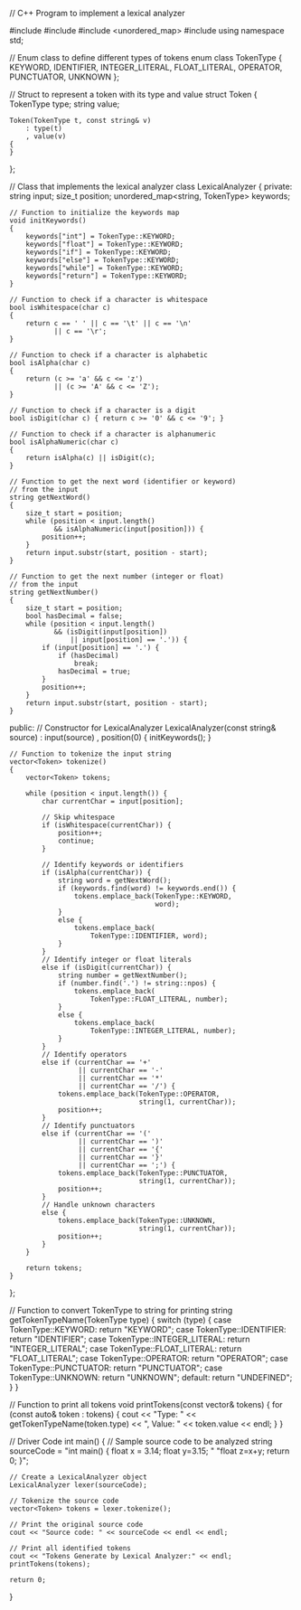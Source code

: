 // C++ Program to implement a lexical analyzer

#include <iostream>
#include <string>
#include <unordered_map>
#include <vector>
using namespace std;

// Enum class to define different types of tokens
enum class TokenType {
    KEYWORD,
    IDENTIFIER,
    INTEGER_LITERAL,
    FLOAT_LITERAL,
    OPERATOR,
    PUNCTUATOR,
    UNKNOWN
};

// Struct to represent a token with its type and value
struct Token {
    TokenType type;
    string value;

    Token(TokenType t, const string& v)
        : type(t)
        , value(v)
    {
    }
};

// Class that implements the lexical analyzer
class LexicalAnalyzer {
private:
    string input;
    size_t position;
    unordered_map<string, TokenType> keywords;

    // Function to initialize the keywords map
    void initKeywords()
    {
        keywords["int"] = TokenType::KEYWORD;
        keywords["float"] = TokenType::KEYWORD;
        keywords["if"] = TokenType::KEYWORD;
        keywords["else"] = TokenType::KEYWORD;
        keywords["while"] = TokenType::KEYWORD;
        keywords["return"] = TokenType::KEYWORD;
    }

    // Function to check if a character is whitespace
    bool isWhitespace(char c)
    {
        return c == ' ' || c == '\t' || c == '\n'
               || c == '\r';
    }

    // Function to check if a character is alphabetic
    bool isAlpha(char c)
    {
        return (c >= 'a' && c <= 'z')
               || (c >= 'A' && c <= 'Z');
    }

    // Function to check if a character is a digit
    bool isDigit(char c) { return c >= '0' && c <= '9'; }

    // Function to check if a character is alphanumeric
    bool isAlphaNumeric(char c)
    {
        return isAlpha(c) || isDigit(c);
    }

    // Function to get the next word (identifier or keyword)
    // from the input
    string getNextWord()
    {
        size_t start = position;
        while (position < input.length()
               && isAlphaNumeric(input[position])) {
            position++;
        }
        return input.substr(start, position - start);
    }

    // Function to get the next number (integer or float)
    // from the input
    string getNextNumber()
    {
        size_t start = position;
        bool hasDecimal = false;
        while (position < input.length()
               && (isDigit(input[position])
                   || input[position] == '.')) {
            if (input[position] == '.') {
                if (hasDecimal)
                    break;
                hasDecimal = true;
            }
            position++;
        }
        return input.substr(start, position - start);
    }

public:
    // Constructor for LexicalAnalyzer
    LexicalAnalyzer(const string& source)
        : input(source)
        , position(0)
    {
        initKeywords();
    }

    // Function to tokenize the input string
    vector<Token> tokenize()
    {
        vector<Token> tokens;

        while (position < input.length()) {
            char currentChar = input[position];

            // Skip whitespace
            if (isWhitespace(currentChar)) {
                position++;
                continue;
            }

            // Identify keywords or identifiers
            if (isAlpha(currentChar)) {
                string word = getNextWord();
                if (keywords.find(word) != keywords.end()) {
                    tokens.emplace_back(TokenType::KEYWORD,
                                        word);
                }
                else {
                    tokens.emplace_back(
                        TokenType::IDENTIFIER, word);
                }
            }
            // Identify integer or float literals
            else if (isDigit(currentChar)) {
                string number = getNextNumber();
                if (number.find('.') != string::npos) {
                    tokens.emplace_back(
                        TokenType::FLOAT_LITERAL, number);
                }
                else {
                    tokens.emplace_back(
                        TokenType::INTEGER_LITERAL, number);
                }
            }
            // Identify operators
            else if (currentChar == '+'
                     || currentChar == '-'
                     || currentChar == '*'
                     || currentChar == '/') {
                tokens.emplace_back(TokenType::OPERATOR,
                                    string(1, currentChar));
                position++;
            }
            // Identify punctuators
            else if (currentChar == '('
                     || currentChar == ')'
                     || currentChar == '{'
                     || currentChar == '}'
                     || currentChar == ';') {
                tokens.emplace_back(TokenType::PUNCTUATOR,
                                    string(1, currentChar));
                position++;
            }
            // Handle unknown characters
            else {
                tokens.emplace_back(TokenType::UNKNOWN,
                                    string(1, currentChar));
                position++;
            }
        }

        return tokens;
    }
};

// Function to convert TokenType to string for printing
string getTokenTypeName(TokenType type)
{
    switch (type) {
    case TokenType::KEYWORD:
        return "KEYWORD";
    case TokenType::IDENTIFIER:
        return "IDENTIFIER";
    case TokenType::INTEGER_LITERAL:
        return "INTEGER_LITERAL";
    case TokenType::FLOAT_LITERAL:
        return "FLOAT_LITERAL";
    case TokenType::OPERATOR:
        return "OPERATOR";
    case TokenType::PUNCTUATOR:
        return "PUNCTUATOR";
    case TokenType::UNKNOWN:
        return "UNKNOWN";
    default:
        return "UNDEFINED";
    }
}

// Function to print all tokens
void printTokens(const vector<Token>& tokens)
{
    for (const auto& token : tokens) {
        cout << "Type: " << getTokenTypeName(token.type)
             << ", Value: " << token.value << endl;
    }
}

// Driver Code
int main()
{
    // Sample source code to be analyzed
    string sourceCode
        = "int main() { float x = 3.14; float y=3.15; "
          "float z=x+y; return 0; }";

    // Create a LexicalAnalyzer object
    LexicalAnalyzer lexer(sourceCode);

    // Tokenize the source code
    vector<Token> tokens = lexer.tokenize();

    // Print the original source code
    cout << "Source code: " << sourceCode << endl << endl;

    // Print all identified tokens
    cout << "Tokens Generate by Lexical Analyzer:" << endl;
    printTokens(tokens);

    return 0;
}
